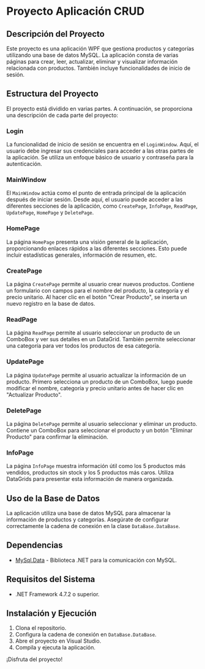 # Proyecto Aplicación CRUD

## Descripción del Proyecto

Este proyecto es una aplicación WPF que gestiona productos y categorías utilizando una base de datos MySQL. La aplicación consta de varias páginas para crear, leer, actualizar, eliminar y visualizar información relacionada con productos. También incluye funcionalidades de inicio de sesión.

## Estructura del Proyecto

El proyecto está dividido en varias partes. A continuación, se proporciona una descripción de cada parte del proyecto:

### Login

La funcionalidad de inicio de sesión se encuentra en el `LoginWindow`. Aquí, el usuario debe ingresar sus credenciales para acceder a las otras partes de la aplicación. Se utiliza un enfoque básico de usuario y contraseña para la autenticación.

### MainWindow

El `MainWindow` actúa como el punto de entrada principal de la aplicación después de iniciar sesión. Desde aquí, el usuario puede acceder a las diferentes secciones de la aplicación, como `CreatePage`, `InfoPage`, `ReadPage`, `UpdatePage`, `HomePage` y `DeletePage`.

### HomePage

La página `HomePage` presenta una visión general de la aplicación, proporcionando enlaces rápidos a las diferentes secciones. Esto puede incluir estadísticas generales, información de resumen, etc.

### CreatePage

La página `CreatePage` permite al usuario crear nuevos productos. Contiene un formulario con campos para el nombre del producto, la categoría y el precio unitario. Al hacer clic en el botón "Crear Producto", se inserta un nuevo registro en la base de datos.

### ReadPage

La página `ReadPage` permite al usuario seleccionar un producto de un ComboBox y ver sus detalles en un DataGrid. También permite seleccionar una categoría para ver todos los productos de esa categoría.

### UpdatePage

La página `UpdatePage` permite al usuario actualizar la información de un producto. Primero selecciona un producto de un ComboBox, luego puede modificar el nombre, categoría y precio unitario antes de hacer clic en "Actualizar Producto".

### DeletePage

La página `DeletePage` permite al usuario seleccionar y eliminar un producto. Contiene un ComboBox para seleccionar el producto y un botón "Eliminar Producto" para confirmar la eliminación.

### InfoPage

La página `InfoPage` muestra información útil como los 5 productos más vendidos, productos sin stock y los 5 productos más caros. Utiliza DataGrids para presentar esta información de manera organizada.

## Uso de la Base de Datos

La aplicación utiliza una base de datos MySQL para almacenar la información de productos y categorías. Asegúrate de configurar correctamente la cadena de conexión en la clase `DataBase.DataBase`.

## Dependencias

- [MySql.Data](https://www.nuget.org/packages/MySql.Data/) - Biblioteca .NET para la comunicación con MySQL.

## Requisitos del Sistema

- .NET Framework 4.7.2 o superior.

## Instalación y Ejecución

1. Clona el repositorio.
2. Configura la cadena de conexión en `DataBase.DataBase`.
3. Abre el proyecto en Visual Studio.
4. Compila y ejecuta la aplicación.

¡Disfruta del proyecto!
